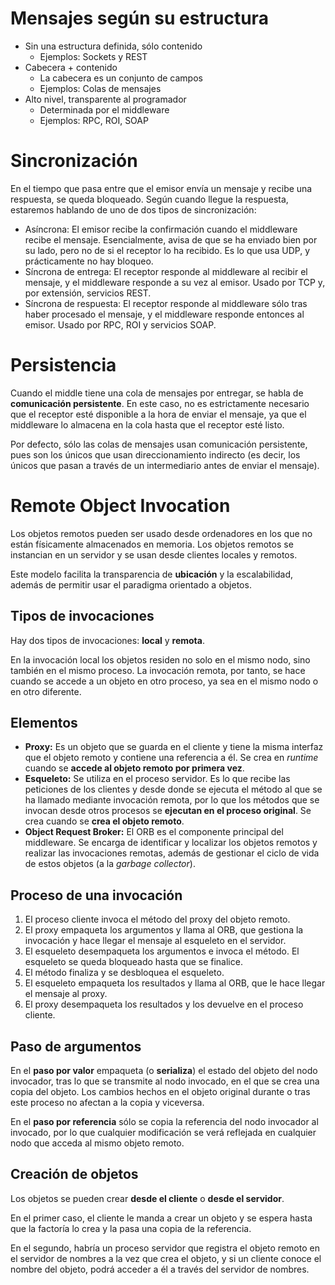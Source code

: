 
# Mensajes según su estructura

- Sin una estructura definida, sólo contenido
    - Ejemplos: Sockets y REST
- Cabecera + contenido
    - La cabecera es un conjunto de campos
    - Ejemplos: Colas de mensajes
- Alto nivel, transparente al programador
    - Determinada por el middleware
    - Ejemplos: RPC, ROI, SOAP

# Sincronización

En el tiempo que pasa entre que el emisor envía un mensaje y recibe una respuesta, se queda bloqueado. Según cuando llegue la respuesta, estaremos hablando de uno de dos tipos de sincronización:
- Asíncrona: El emisor recibe la confirmación cuando el middleware recibe el mensaje. Esencialmente, avisa de que se ha enviado bien por su lado, pero no de si el receptor lo ha recibido. Es lo que usa UDP, y prácticamente no hay bloqueo.
- Síncrona de entrega: El receptor responde al middleware al recibir el mensaje, y el middleware responde a su vez al emisor.  Usado por TCP y, por extensión, servicios REST.
- Síncrona de respuesta: El receptor responde al middleware sólo tras haber procesado el mensaje, y el middleware responde entonces al emisor. Usado por RPC, ROI y servicios SOAP.

# Persistencia

Cuando el middle tiene una cola de mensajes por entregar, se habla de **comunicación persistente**. En este caso, no es estrictamente necesario que el receptor esté disponible a la hora de enviar el mensaje, ya que el middleware lo almacena en la cola hasta que el receptor esté listo.

Por defecto, sólo las colas de mensajes usan comunicación persistente, pues son los únicos que usan direccionamiento indirecto (es decir, los únicos que pasan a través de un intermediario antes de enviar el mensaje).

# Remote Object Invocation

Los objetos remotos pueden ser usado desde ordenadores en los que no están físicamente almacenados en memoria. Los objetos remotos se instancian en un servidor y se usan desde clientes locales y remotos.

Este modelo facilita la transparencia de **ubicación** y la escalabilidad, además de permitir usar el paradigma orientado a objetos.

## Tipos de invocaciones

Hay dos tipos de invocaciones: **local** y **remota**.

En la invocación local los objetos residen no solo en el mismo nodo, sino también en el mismo proceso. La invocación remota, por tanto, se hace cuando se accede a un objeto en otro proceso, ya sea en el mismo nodo o en otro diferente.

## Elementos

- **Proxy:** Es un objeto que se guarda en el cliente y tiene la misma interfaz que el objeto remoto y contiene una referencia a él. Se crea en *runtime* cuando se **accede al objeto remoto por primera vez**.
- **Esqueleto:** Se utiliza en el proceso servidor. Es lo que recibe las peticiones de los clientes y desde donde se ejecuta el método al que se ha llamado mediante invocación remota, por lo que los métodos que se invocan desde otros procesos se **ejecutan en el proceso original**. Se crea cuando se **crea el objeto remoto**.
- **Object Request Broker:** El ORB es el componente principal del middleware. Se encarga de identificar y localizar los objetos remotos y realizar las invocaciones remotas, además de gestionar el ciclo de vida de estos objetos (a la *garbage collector*).

## Proceso de una invocación

1. El proceso cliente invoca el método del proxy del objeto remoto.
2. El proxy empaqueta los argumentos y llama al ORB, que gestiona la invocación y hace llegar el mensaje al esqueleto en el servidor.
3. El esqueleto desempaqueta los argumentos e invoca el método. El esqueleto se queda bloqueado hasta que se finalice.
4. El método finaliza y se desbloquea el esqueleto.
5. El esqueleto empaqueta los resultados y llama al ORB, que le hace llegar el mensaje al proxy.
6. El proxy desempaqueta los resultados y los devuelve en el proceso cliente.

## Paso de argumentos

En el **paso por valor** empaqueta (o **serializa**) el estado del objeto del nodo invocador, tras lo que se transmite al nodo invocado, en el que se crea una copia del objeto. Los cambios hechos en el objeto original durante o tras este proceso no afectan a la copia y viceversa.

En el **paso por referencia** sólo se copia la referencia del nodo invocador al invocado, por lo que cualquier modificación se verá reflejada en cualquier nodo que acceda al mismo objeto remoto.

## Creación de objetos

Los objetos se pueden crear **desde el cliente** o **desde el servidor**.

En el primer caso, el cliente le manda a crear un objeto y se espera hasta que la factoría lo crea y la pasa una copia de la referencia.

En el segundo, habría un proceso servidor que registra el objeto remoto en el servidor de nombres a la vez que crea el objeto, y si un cliente conoce el nombre del objeto, podrá acceder a él a través del servidor de nombres.
